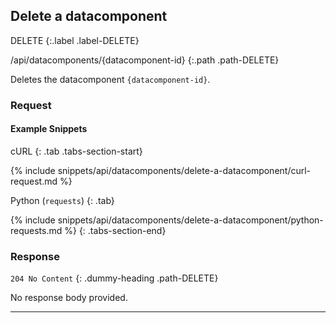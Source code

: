 ## Delete a datacomponent

DELETE
{:.label .label-DELETE}

/api/datacomponents/{datacomponent-id}
{:.path .path-DELETE}

Deletes the datacomponent `{datacomponent-id}`.

### Request
#### Example Snippets
cURL
{: .tab .tabs-section-start}

{% include snippets/api/datacomponents/delete-a-datacomponent/curl-request.md %}

Python (`requests`)
{: .tab}

{% include snippets/api/datacomponents/delete-a-datacomponent/python-requests.md %}
{: .tabs-section-end}

### Response
`204 No Content`
{: .dummy-heading .path-DELETE}

No response body provided.

---
